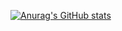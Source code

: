 [![Anurag's GitHub stats](https://github-readme-stats.vercel.app/api?username=onizuka341&theme=radical&show_icons=true)](https://github.com/anuraghazra/github-readme-stats)
